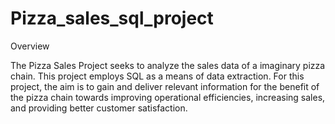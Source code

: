# Pizza_sales_sql_project

Overview

The Pizza Sales Project seeks to analyze the sales data of a imaginary pizza chain. This project employs SQL as a means of data extraction. 
For this project, the aim is to gain and deliver relevant information for the benefit of the pizza chain towards improving operational efficiencies, increasing sales, and providing better customer satisfaction.
